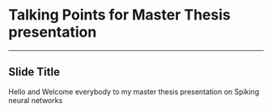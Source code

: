 # Talking Points for Master Thesis presentation
---


## Slide Title

Hello and Welcome everybody to my master thesis presentation on Spiking neural networks
